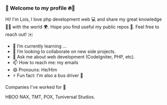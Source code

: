 ###   👋 Welcome to my profile 🔥🚀

Hi! I'm Lois, I love php development web 💻 and share my great knowledge 🧠💪 with the world 🌍. Hope you find useful my public repos 💩. Feel free to reach out! ✉️

- 🌱 I’m currently learning ...
- 👯  I’m looking to collaborate on new side projects.
- 💬 Ask me about web development (CodeIgniter, PHP, etc).
- 📫 How to reach me: my emails
- 😄 Pronouns: He/Him
- ⚡ Fun fact: I'm also a bus driver 🚌 


Companies I've worked for 💪

HBOO NAX, TMT, POX, Tuniversal Studios.
